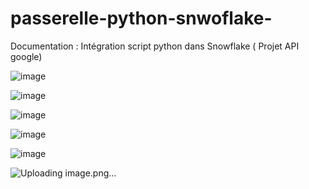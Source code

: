 # passerelle-python-snwoflake-

Documentation : Intégration script python dans Snowflake ( Projet API google) 
 
 
 
![image](https://github.com/elmoutaquiHicham/passerelle-python-snwoflake-/assets/101475744/dec65f45-0de3-4724-9a11-df44baf6f51f)


![image](https://github.com/elmoutaquiHicham/passerelle-python-snwoflake-/assets/101475744/1580233f-c4f2-43f3-9ace-9a22ca6cf57d)


![image](https://github.com/elmoutaquiHicham/passerelle-python-snwoflake-/assets/101475744/617cefe5-3154-4571-9df4-0f827963f73e)


![image](https://github.com/elmoutaquiHicham/passerelle-python-snwoflake-/assets/101475744/cb8ba806-c304-42c3-a190-18ca00a139bc)



![image](https://github.com/elmoutaquiHicham/passerelle-python-snwoflake-/assets/101475744/e73709e5-6e65-4c60-b335-b45bd943b70f)


![Uploading image.png…]()


